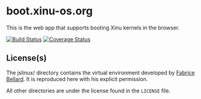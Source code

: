 boot.xinu-os.org
================

This is the web app that supports booting Xinu kernels in the browser.

[![Build Status](https://travis-ci.org/xinu-os/boot.xinu-os.org.png?branch=master)](https://travis-ci.org/xinu-os/boot.xinu-os.org)
[![Coverage Status](https://coveralls.io/repos/xinu-os/boot.xinu-os.org/badge.png)](https://coveralls.io/r/xinu-os/boot.xinu-os.org)

## License(s)

The jslinux/ directory contains the virtual environment developed by
[Fabrice Bellard](http://bellard.org/). It is reproduced here with his
explicit permission.

All other directories are under the license found in the `LICENSE` file.
